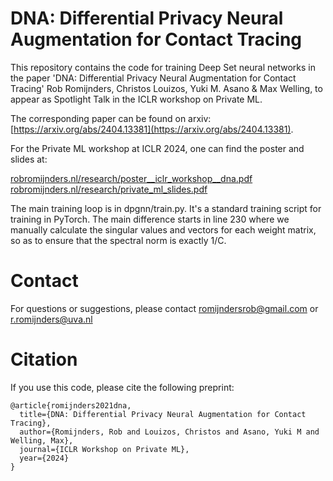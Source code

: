 # DNA: Differential Privacy Neural Augmentation for Contact Tracing

This repository contains the code for training Deep Set neural networks in the paper
'DNA: Differential Privacy Neural Augmentation for Contact Tracing' Rob Romijnders, Christos Louizos, Yuki M. Asano & Max Welling, to appear as Spotlight Talk in the ICLR workshop on Private ML.

The corresponding paper can be found on arxiv: [https://arxiv.org/abs/2404.13381](https://arxiv.org/abs/2404.13381).

For the Private ML workshop at ICLR 2024, one can find the poster and slides at:

[robromijnders.nl/research/poster__iclr_workshop__dna.pdf](https://robromijnders.nl/research/poster__iclr_workshop__dna.pdf)
[robromijnders.nl/research/private_ml_slides.pdf](https://robromijnders.nl/research/private_ml_slides.pdf)

The main training loop is in dpgnn/train.py. It's a standard training script for training in PyTorch. The main difference starts in line 230 where we manually calculate the singular values and vectors for each weight matrix, so as to ensure that the spectral norm is exactly 1/C.

# Contact
For questions or suggestions, please contact romijndersrob@gmail.com or r.romijnders@uva.nl

# Citation
If you use this code, please cite the following preprint:
```
@article{romijnders2021dna,
  title={DNA: Differential Privacy Neural Augmentation for Contact Tracing},
  author={Romijnders, Rob and Louizos, Christos and Asano, Yuki M and Welling, Max},
  journal={ICLR Workshop on Private ML},
  year={2024}
}
```
